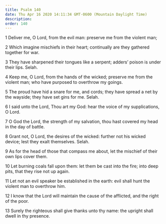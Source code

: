 ```yaml
---
title: Psalm 140
date: Thu Apr 16 2020 14:11:34 GMT-0600 (Mountain Daylight Time)
description: 
order: 140
---
```


<p>
  1 Deliver me, O Lord, from the evil man: preserve me from the violent man;
</p>
<p>
  2 Which imagine mischiefs in their heart; continually are they gathered
  together for war.
</p>
<p>
  3 They have sharpened their tongues like a serpent; adders&#x2019; poison is
  under their lips. Selah.
</p>
<p>
  4 Keep me, O Lord, from the hands of the wicked; preserve me from the violent
  man; who have purposed to overthrow my goings.
</p>
<p>
  5 The proud have hid a snare for me, and cords; they have spread a net by the
  wayside; they have set gins for me. Selah.
</p>
<p>
  6 I said unto the Lord, Thou art my God: hear the voice of my supplications, O
  Lord.
</p>
<p>
  7 O God the Lord, the strength of my salvation, thou hast covered my head in
  the day of battle.
</p>
<p>
  8 Grant not, O Lord, the desires of the wicked: further not his wicked device;
  lest they exalt themselves. Selah.
</p>
<p>
  9 As for the head of those that compass me about, let the mischief of their
  own lips cover them.
</p>
<p>
  10 Let burning coals fall upon them: let them be cast into the fire; into deep
  pits, that they rise not up again.
</p>
<p>
  11 Let not an evil speaker be established in the earth: evil shall hunt the
  violent man to overthrow him.
</p>
<p>
  12 I know that the Lord will maintain the cause of the afflicted, and the
  right of the poor.
</p>
<p>
  13 Surely the righteous shall give thanks unto thy name: the upright shall
  dwell in thy presence.
</p>
